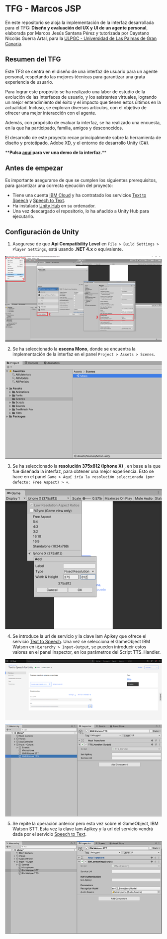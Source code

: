 # TFG - Marcos JSP

En este repositorio se aloja la implementación de la interfaz desarrollada para el TFG: **Diseño y evaluación del UX y UI de un agente personal**, elaborada por Marcos Jesús Santana Pérez y tutorizada por Cayetano Nicolás Guerra Artal, para la [ULPGC - Universidad de Las Palmas de Gran Canaria](https://www.ulpgc.es/).

## Resumen del TFG

Este TFG se centra en el diseño de una interfaz de usuario para un agente personal, respetando las mejores técnicas para garantizar una grata experiencia de usuario.

Para lograr este propósito se ha realizado una labor de estudio de la evolución de las interfaces de usuario, y los asistentes virtuales, logrando un mejor entendimiento del éxito y el impacto que tienen estos últimos en la actualidad. Incluso, se exploran diversos artículos, con el objetivo de ofrecer una mejor interacción con el agente.

Además, con propósito de evaluar la interfaz, se ha realizado una encuesta, en la que ha participado, familia, amigos y desconocidos.

El desarrollo de este proyecto recae principalmente sobre la herramienta de diseño y prototipado, Adobe XD, y el entorno de desarrollo Unity (C#).

\*\*<b>Pulsa [aquí](https://youtu.be/zgTUmXrtuEk) para ver una demo de la interfaz.</b>\*\*

## Antes de empezar
Es importante asegurarse de que se cumplen los siguientes prerequisitos, para garantizar una correcta ejecución del proyecto:

* Tiene una cuenta [IBM Cloud](https://cloud.ibm.com/registration) y ha contratado los servicios [Text to Speech](https://cloud.ibm.com/catalog/services/text-to-speech) y [Speech to Text](https://cloud.ibm.com/catalog/services/speech-to-text).
* Ha instalado [Unity Hub](https://store.unity.com/es#plans-individual) en su ordenador.
* Una vez descargado el repositorio, lo ha añadido a Unity Hub para ejecutarlo.

## Configuración de Unity
1. Asegurese de que  **Api Compatibility Level** en `File > Build Settings > Player Settings`, está usando  **.NET 4.x** o equivalente.
<p align="center">
  <img align="center" src="README%20assets/build-settings.png" alt="Configurando Api Compatibility Level"></img>
</p>

2. Se ha seleccionado la **escena Mono**, donde se encuentra la implementación de la interfaz en el panel `Project > Assets > Scenes`.
<p align="center">
  <img align="center" src="README%20assets/scene.PNG" alt="Cambiando la escena a la escena Mono"></img>
</p>


3. Se ha seleccionado la **resolución 375x812 (Iphone X)** , en base a la que fue diseñada la interfaz, para obtener una mejor experiencia. Esto se hace en el panel `Game > Aquí iría la resolución seleccionada (por defecto: Free Aspect) > +`.
<p align="center">
  <img align="center" src="README%20assets/resolution.PNG" alt="Cambiando la resolución"></img>
</p>

4. Se introduce la url de servicio y la clave Iam Apikey que ofrece el servicio [Text to Speech](https://cloud.ibm.com/catalog/services/text-to-speech). Una vez se selecciona el GameObject IBM Watson en `Hierarchy > Input-Output`, se pueden introducir estos valores en el panel Inspector, en los parámetros del Script TTS_Handler.
<p align="center">
  <img align="center" src="README%20assets/service.png" alt="IBM Cloud: Servicio TTS"></img>
</p>
<p align="center">
  <img align="center" src="README%20assets/tts.PNG" alt="Actualizando los parámetros en el inspector (TTS)"></img>
</p>

5. Se repite la operación anterior pero esta vez sobre el GameObject, IBM Watson STT. Esta vez la clave Iam Apikey y la url del servicio vendrá dada por el servicio [Speech to Text](https://cloud.ibm.com/catalog/services/speech-to-text).
<p align="center">
  <img align="center" src="README%20assets/stt.PNG" alt="Actualizando los parámetros en el inspector (STT)"></img>
</p>

